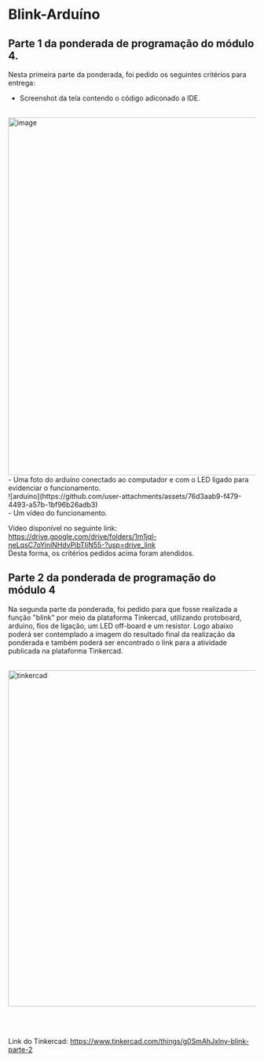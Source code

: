 # Blink-Arduíno

## Parte 1 da ponderada de programação do módulo 4. 

Nesta primeira parte da ponderada, foi pedido os seguintes critérios para entrega:
<br>
- Screenshot da tela contendo o código adiconado a IDE.
<br>
<img width="972" height="729" alt="image" src="https://github.com/user-attachments/assets/857d7712-f2ec-4b9c-91ff-36addc232a94" />
<br>
- Uma foto do arduíno conectado ao computador e com o LED ligado para evidenciar o funcionamento.
<br>
![arduino](https://github.com/user-attachments/assets/76d3aab9-f479-4493-a57b-1bf96b26adb3)
<br>
- Um vídeo do funcionamento.

Vídeo disponível no seguinte link: https://drive.google.com/drive/folders/1m1jql-neLqsC7oYiniNHdvPibTIjN55-?usp=drive_link 
<br>
Desta forma, os critérios pedidos acima foram atendidos.
<br>
## Parte 2 da ponderada de programação do módulo 4

Na segunda parte da ponderada, foi pedido para que fosse realizada a função "blink" por meio da plataforma Tinkercad, utilizando protoboard, arduino, fios de ligação, um LED off-board e um resistor. Logo abaixo poderá ser contemplado a imagem do resultado final da realização da ponderada e também poderá ser encontrado o link para a atividade publicada na plataforma Tinkercad. 

<br>

<img width="1536" height="685" alt="tinkercad" src="https://github.com/user-attachments/assets/2167e5e2-2526-4126-90d4-06eba8efa2e4" />

<br> <br>

Link do Tinkercad: https://www.tinkercad.com/things/g0SmAhJxlny-blink-parte-2 
